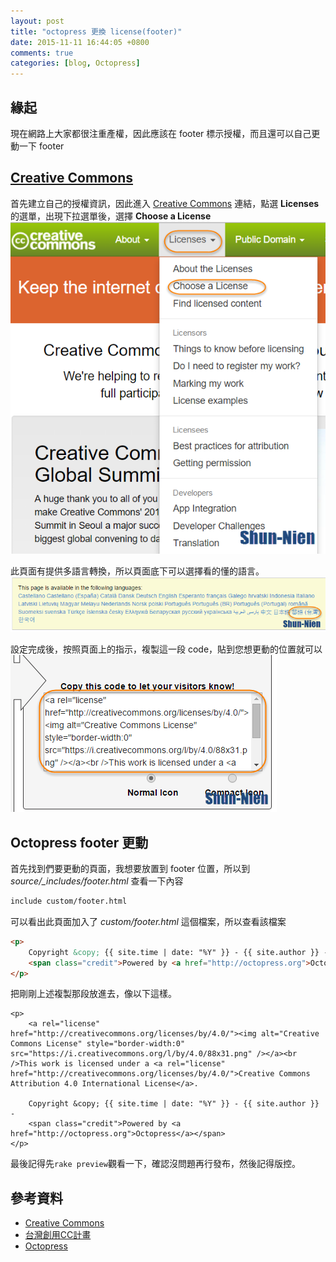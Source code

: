```yaml
---
layout: post
title: "octopress 更換 license(footer)"
date: 2015-11-11 16:44:05 +0800
comments: true
categories: [blog, Octopress]
---
```

## 緣起
現在網路上大家都很注重產權，因此應該在 footer 標示授權，而且還可以自己更動一下 footer 

## [Creative Commons]
首先建立自己的授權資訊，因此進入 [Creative Commons] 連結，點選 **Licenses** 的選單，出現下拉選單後，選擇 **Choose a License**
![CC Index munu choose](/files/2015-11-11/2015-11-11_16-58-17.png)

此頁面有提供多語言轉換，所以頁面底下可以選擇看的懂的語言。
![CC choose language](/files/2015-11-11/2015-11-11_17-00-41.png)

設定完成後，按照頁面上的指示，複製這一段 code，貼到您想更動的位置就可以
![CC copy area](/files/2015-11-11/2015-11-11_17-04-14.png)

## Octopress footer 更動
首先找到們要更動的頁面，我想要放置到 footer 位置，所以到 *source/_includes/footer.html* 查看一下內容

``` html source/_includes/footer.html
include custom/footer.html
```

可以看出此頁面加入了 *custom/footer.html* 這個檔案，所以查看該檔案

``` html custom/footer.html
<p>
    Copyright &copy; {{ site.time | date: "%Y" }} - {{ site.author }} -
    <span class="credit">Powered by <a href="http://octopress.org">Octopress</a></span>
</p>

```

把剛剛上述複製那段放進去，像以下這樣。

```
<p>
	<a rel="license" href="http://creativecommons.org/licenses/by/4.0/"><img alt="Creative Commons License" style="border-width:0" src="https://i.creativecommons.org/l/by/4.0/88x31.png" /></a><br />This work is licensed under a <a rel="license" href="http://creativecommons.org/licenses/by/4.0/">Creative Commons Attribution 4.0 International License</a>.

    Copyright &copy; {{ site.time | date: "%Y" }} - {{ site.author }} -
    <span class="credit">Powered by <a href="http://octopress.org">Octopress</a></span>
</p>
```

最後記得先`rake preview`觀看一下，確認沒問題再行發布，然後記得版控。


## 參考資料
- [Creative Commons]
- [台灣創用CC計畫]
- [Octopress]

[台灣創用CC計畫]: http://creativecommons.tw/
[Creative Commons]: http://creativecommons.org/
[Octopress]: http://octopress.org/